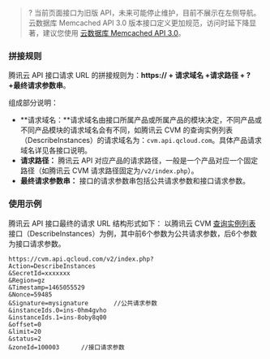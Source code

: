 >?
当前页面接口为旧版 API，未来可能停止维护，目前不展示在左侧导航。云数据库 Memcached API 3.0 版本接口定义更加规范，访问时延下降显著，建议您使用 [云数据库 Memcached API 3.0](https://cloud.tencent.com/document/product/241/42210)。
### 拼接规则
腾讯云 API 接口请求 URL 的拼接规则为：**https:// + 请求域名 +请求路径 + ? +最终请求参数串**。

组成部分说明：
-  **请求域名：**请求域名由接口所属产品或所属产品的模块决定，不同产品或不同产品模块的请求域名会有不同，如腾讯云 CVM 的查询实例列表（DescribeInstances）的请求域名为：`cvm.api.qcloud.com`。具体产品请求域名详见各接口说明。
-  **请求路径：** 腾讯云 API 对应产品的请求路径，一般是一个产品对应一个固定路径（如腾讯云 CVM 请求路径固定为`/v2/index.php`）。
- **最终请求参数串：** 接口的请求参数串包括公共请求参数和接口请求参数。

### 使用示例
腾讯云 API 接口最终的请求 URL 结构形式如下：
以腾讯云 CVM [查询实例列表](/doc/api/229/831) 接口（DescribeInstances）为例，其中前6个参数为公共请求参数，后6个参数为接口请求参数。

```
https://cvm.api.qcloud.com/v2/index.php?
Action=DescribeInstances
&SecretId=xxxxxxx
&Region=gz
&Timestamp=1465055529
&Nonce=59485
&Signature=mysignature       //公共请求参数
&instanceIds.0=ins-0hm4gvho
&instanceIds.1=ins-8oby8q00
&offset=0
&limit=20
&status=2
&zoneId=100003      //接口请求参数
```
